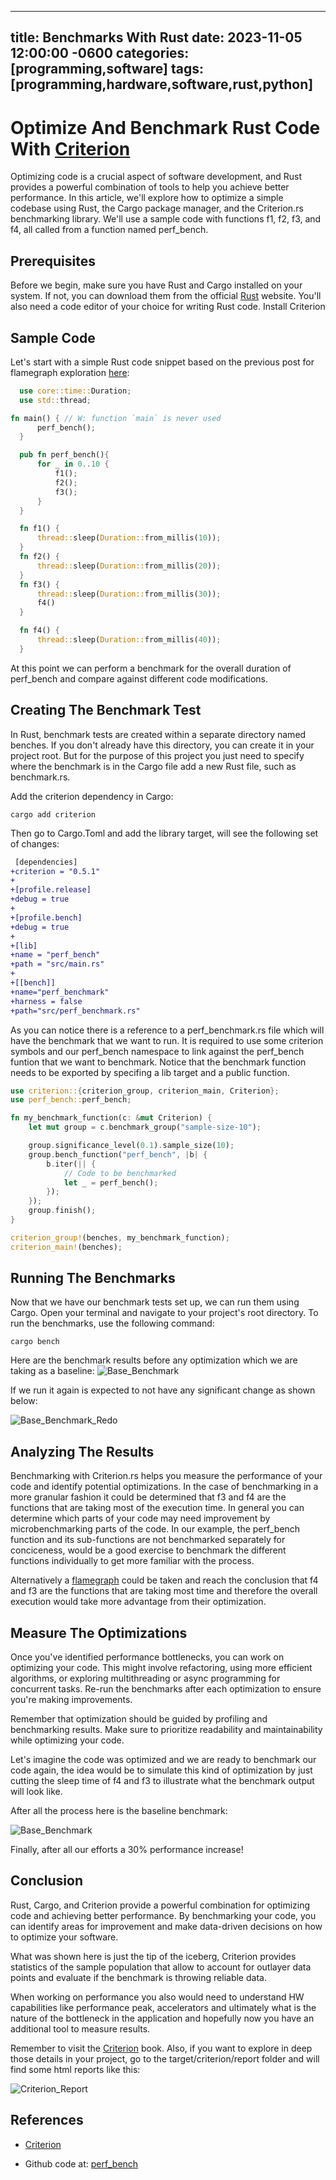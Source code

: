 
---
title: Benchmarks With Rust
date: 2023-11-05 12:00:00 -0600
categories: [programming,software]
tags: [programming,hardware,software,rust,python]
---
# Optimize And Benchmark Rust Code With [Criterion](https://bheisler.github.io/criterion.rs/book/index.html)

Optimizing code is a crucial aspect of software development, and Rust provides a powerful combination of tools to help you achieve better performance. In this article, we'll explore how to optimize a simple codebase using Rust, the Cargo package manager, and the Criterion.rs benchmarking library. We'll use a sample code with functions f1, f2, f3, and f4, all called from a function named perf_bench.

## Prerequisites
Before we begin, make sure you have Rust and Cargo installed on your system. If not, you can download them from the official [Rust](https://www.rust-lang.org/) website. You'll also need a code editor of your choice for writing Rust code.
Install Criterion 

## Sample Code
Let's start with a simple Rust code snippet based on the previous post for flamegraph exploration [here](https://horahh.github.io/posts/Rust-Flamegraph/):

```rust
  use core::time::Duration;
  use std::thread;

fn main() { // W: function `main` is never used
      perf_bench();
  }

  pub fn perf_bench(){
      for _ in 0..10 {
          f1();
          f2();
          f3();
      }
  }

  fn f1() {
      thread::sleep(Duration::from_millis(10));
  }
  fn f2() {
      thread::sleep(Duration::from_millis(20));
  }
  fn f3() {
      thread::sleep(Duration::from_millis(30));
      f4()
  }

  fn f4() {
      thread::sleep(Duration::from_millis(40));
  }

  ```

At this point we can perform a benchmark for the overall duration of perf_bench and compare against different code modifications.

## Creating The Benchmark Test

In Rust, benchmark tests are created within a separate directory named benches. If you don't already have this directory, you can create it in your project root. But for the purpose of this project you just need to specify where the benchmark is in the Cargo file add a new Rust file, such as benchmark.rs.

Add the criterion dependency in Cargo:

```
cargo add criterion
```

Then go to Cargo.Toml and add the library target, will see the following set of changes:

```diff
 [dependencies]
+criterion = "0.5.1"
+
+[profile.release]
+debug = true
+
+[profile.bench]
+debug = true
+
+[lib]
+name = "perf_bench"
+path = "src/main.rs"
+
+[[bench]]
+name="perf_benchmark"
+harness = false
+path="src/perf_benchmark.rs"
```

As you can notice there is a reference to a perf_benchmark.rs file which will have the benchmark that we want to run. It is required to use some criterion symbols and our perf_bench namespace to link against the perf_bench funtion that we want to benchmark. Notice that the benchmark function needs to be exported by specifing a lib target and a public function.

```rust
use criterion::{criterion_group, criterion_main, Criterion};
use perf_bench::perf_bench;

fn my_benchmark_function(c: &mut Criterion) {
    let mut group = c.benchmark_group("sample-size-10");

    group.significance_level(0.1).sample_size(10);
    group.bench_function("perf_bench", |b| {
        b.iter(|| {
            // Code to be benchmarked
            let _ = perf_bench();
        });
    });
    group.finish();
}

criterion_group!(benches, my_benchmark_function);
criterion_main!(benches);

```

## Running The Benchmarks
Now that we have our benchmark tests set up, we can run them using Cargo. Open your terminal and navigate to your project's root directory. To run the benchmarks, use the following command:

``` 
cargo bench
```

Here are the benchmark results before any optimization which we are taking as a baseline:
![Base_Benchmark](/assets/images/2023-11-05-Rust-Criterion-Benchmark/rust_bench_first_iteration.png)

If we run it again is expected to not have any significant change as shown below:

![Base_Benchmark_Redo](/assets/images/2023-11-05-Rust-Criterion-Benchmark/rust_bench_second_iteration.png)

## Analyzing The Results

Benchmarking with Criterion.rs helps you measure the performance of your code and identify potential optimizations. In the case of benchmarking in a more granular fashion it could be determined that f3 and f4 are the functions that are taking most of the execution time. In general you can determine which parts of your code may need improvement by microbenchmarking parts of the code. In our example, the perf_bench function and its sub-functions are not benchmarked separately for conciceness, would be a good exercise to benchmark the different functions individually to get more familiar with the process.

Alternatively a [flamegraph](https://horahh.github.io/posts/Rust-Flamegraph/) could be taken and reach the conclusion that f4 and f3 are the functions that are taking most time and therefore the overall execution would take more advantage from their optimization.

## Measure The Optimizations

Once you've identified performance bottlenecks, you can work on optimizing your code. This might involve refactoring, using more efficient algorithms, or exploring multithreading or async programming for concurrent tasks. Re-run the benchmarks after each optimization to ensure you're making improvements.

Remember that optimization should be guided by profiling and benchmarking results. Make sure to prioritize readability and maintainability while optimizing your code.

Let's imagine the code was optimized and we are ready to benchmark our code again, the idea would be to simulate this kind of optimization by just cutting the sleep time of f4 and f3 to illustrate what the benchmark output will look like.

After all the process here is the baseline benchmark:

![Base_Benchmark](/assets/images/2023-11-05-Rust-Criterion-Benchmark/rust_benchmark_improved.png)

Finally, after all our efforts a 30% performance increase!


## Conclusion

Rust, Cargo, and Criterion provide a powerful combination for optimizing code and achieving better performance. By benchmarking your code, you can identify areas for improvement and make data-driven decisions on how to optimize your software.

What was shown here is just the tip of the iceberg, Criterion provides statistics of the sample population that allow to account for outlayer data points and evaluate if the benchmark is throwing reliable data.

When working on performance you also would need to understand HW capabilities like performance peak, accelerators and ultimately what is the nature of the bottleneck in the application and hopefully now you have an additional tool to measure results. 

Remember to visit the [Criterion](https://bheisler.github.io/criterion.rs/book/getting_started.html) book.  Also, if you want to explore in deep those details in your project, go to the target/criterion/report folder and will find some html reports like this:

![Criterion_Report](/assets/images/2023-11-05-Rust-Criterion-Benchmark/criterion_report.png)

## References
* [Criterion](https://bheisler.github.io/criterion.rs/book/getting_started.html)

* Github code at: [perf_bench](https://github.com/horahh/perf_bench)


